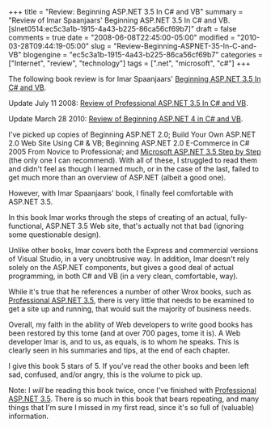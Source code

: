 +++
title = "Review: Beginning ASP.NET 3.5 In C# and VB"
summary = "Review of Imar Spaanjaars' Beginning ASP.NET 3.5 In C# and VB. [slnet0514:ec5c3a1b-1915-4a43-b225-86ca56cf69b7]"
draft = false
comments = true
date = "2008-06-08T22:45:00-05:00"
modified = "2010-03-28T09:44:19-05:00"
slug = "Review-Beginning-ASPNET-35-In-C-and-VB"
blogengine = "ec5c3a1b-1915-4a43-b225-86ca56cf69b7"
categories = ["Internet", "review", "technology"]
tags = [".net", "microsoft", "c#"]
+++

<div class="note">
<p>The following book review is for Imar Spaanjaars' <a href="http://www.amazon.com/dp/047018759X?tag=strivinglifen-20" target="_blank">Beginning ASP.NET 3.5 In C# and VB</a>.</p>
<p>Update&nbsp;July 11 2008:&nbsp;<a href="/words/post/Review-Professional-ASPNET-35-In-C-and-VB.aspx">Review of Professional ASP.NET 3.5&nbsp;In C# and VB</a>.</p>
<p>Update March 28 2010: <a href="http://strivinglife.com/words/post/Review-Beginning-ASPNET-4-In-C-and-VB.aspx">Review of Beginning ASP.NET 4 in C# and VB</a>.&nbsp;</p>
</div>
<p>I've picked up copies of Beginning ASP.NET 2.0; Build Your Own ASP.NET 2.0 Web Site Using C# &amp; VB; Beginning ASP.NET 2.0 E-Commerce in C# 2005 From Novice to Professional; and <a href="http://www.amazon.com/dp/0735624267?tag=strivinglifen-20" target="_blank">Microsoft ASP.NET 3.5 Step by Step</a> (the only one I can recommend). With all of these, I struggled to read them and didn't feel as though I learned much, or in the case of the last, failed to get much more than an overview of ASP.NET (albeit a good one).</p>
<p>However, with Imar Spaanjaars' book, I finally feel comfortable with ASP.NET 3.5.</p>
<p>In this book Imar works through the steps of creating of an actual, fully-functional, ASP.NET 3.5 Web site, that's actually not that bad (ignoring some questionable design).</p>
<p>Unlike other books, Imar covers both the Express and commercial versions of Visual Studio, in a very unobtrusive way. In addition, Imar doesn't rely solely on the ASP.NET components, but gives&nbsp;a good deal of actual programming, in both C# and VB (in a very clean, comfortable, way).</p>
<p>While it's true that he references a number of other Wrox books, such as <a href="http://www.amazon.com/gp/product/0470187573?tag=strivinglifen-20" target="_blank">Professional ASP.NET 3.5</a>,&nbsp;there is very little that needs to be examined to get a site up and running, that would suit the majority of business needs.</p>
<p>Overall, my faith in the ability of Web developers to write good books has been restored by this tome (and at over 700 pages, tome it is). A Web developer Imar is, and to us, as equals, is to whom he speaks. This is clearly seen in his summaries and tips, at the end of each chapter.</p>
<p>I give this book 5 stars of 5. If you've read the other books and been left sad, confused, and/or angry, this is the volume to pick up.</p>
<p>Note: I <em>will</em> be reading this book twice, once I've finished with <a href="http://www.amazon.com/gp/product/0470187573?tag=strivinglifen-20" target="_blank">Professional ASP.NET 3.5</a>. There is so much in this book that bears repeating, and many things that I'm sure I missed in my first read, since it's so full of (valuable) information.</p>
